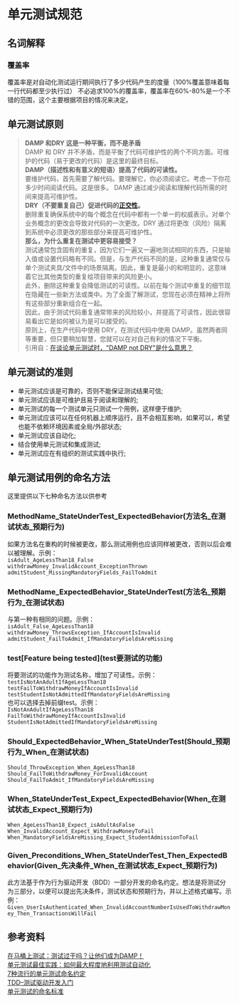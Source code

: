 # 单元测试规范
## 名词解释
### 覆盖率
覆盖率是对自动化测试运行期间执行了多少代码产生的度量（100%覆盖意味着每一行代码都至少执行过）
不必追求100%的覆盖率，覆盖率在60%-80%是一个不错的范围，这个主要根据项目的情况来决定。  

## 单元测试原则
> **DAMP 和DRY 这是一种平衡，而不是矛盾**  
> DAMP 和 DRY 并不矛盾，而是平衡了代码可维护性的两个不同方面。可维护的代码（易于更改的代码）是这里的最终目标。  
> **DAMP（描述性和有意义的短语）提高了代码的可读性。**  
> 要维护代码，首先需要了解代码。要理解它，你必须阅读它。考虑一下你花多少时间阅读代码。这是很多。 DAMP 通过减少阅读和理解代码所需的时间来提高可维护性。  
> **DRY（不要重复自己）促进代码的[正交性](https://www.artima.com/articles/orthogonality-and-the-dry-principle)。**  
> 删除重复确保系统中的每个概念在代码中都有一个单一的权威表示。对单个业务概念的更改会导致对代码的一次更改。DRY 通过将更改（风险）隔离到系统中必须更改的那些部分来提高可维护性。  
> **那么，为什么重复在测试中更容易接受？**  
> 测试通常包含固有的重复，因为它们一遍又一遍地测试相同的东西，只是输入值或设置代码略有不同。但是，与生产代码不同的是，这种重复通常仅与单个测试夹具/文件中的场景隔离。因此，重复是最小的和明显的，这意味着它比其他类型的重复给项目带来的风险更小。  
> 此外，删除这种重复会降低测试的可读性。以前在每个测试中重复的细节现在隐藏在一些新方法或类中。为了全面了解测试，您现在必须在精神上将所有这些部分重新组合在一起。  
> 因此，由于测试代码重复通常带来的风险较小，并提高了可读性，因此很容易看出它是如何被认为是可以接受的。  
> 原则上，在生产代码中使用 DRY，在测试代码中使用 DAMP。虽然两者同等重要，但只要稍加智慧，您就可以在对自己有利的情况下平衡。  
> 引用自：[在谈论单元测试时，"DAMP not DRY"是什么意思？](https://stackoverflow.com/questions/6453235/what-does-damp-not-dry-mean-when-talking-about-unit-tests)  

## 单元测试的准则
 - 单元测试应该是可靠的，否则不能保证测试结果可信;  
 - 单元测试应该是可维护且易于阅读和理解的;  
 - 单元测试的每一个测试单元只测试一个用例，这样便于维护;  
 - 单元测试应该可以在任何机器上顺序运行，且不会相互影响，如果可以，希望也能不依赖环境因素或全局/外部状态;  
 - 单元测试应该自动化;  
 - 结合使用单元测试和集成测试;  
 - 单元测试应在有组织的测试实践中执行;  

## 单元测试用例的命名方法
这里提供以下七种命名方法以供参考  

### MethodName_StateUnderTest_ExpectedBehavior(方法名_在测试状态_预期行为)
如果方法名在重构的时候被更改，那么测试用例也应该同样被更改，否则以后会难以被理解。示例：  
`isAdult_AgeLessThan18_False`  
`withdrawMoney_InvalidAccount_ExceptionThrown`  
`admitStudent_MissingMandatoryFields_FailToAdmit`  

### MethodName_ExpectedBehavior_StateUnderTest(方法名_预期行为_在测试状态)
与第一种有相同的问题。示例：  
`isAdult_False_AgeLessThan18`  
`withdrawMoney_ThrowsException_IfAccountIsInvalid`  
`admitStudent_FailToAdmit_IfMandatoryFieldsAreMissing`  

### test\[Feature being tested\](test要测试的功能)
将要测试的功能作为测试名称，增加了可读性。示例：  
`testIsNotAnAdultIfAgeLessThan18`  
`testFailToWithdrawMoneyIfAccountIsInvalid`  
`testStudentIsNotAdmittedIfMandatoryFieldsAreMissing`  
也可以选择去掉前缀test。示例：  
`IsNotAnAdultIfAgeLessThan18`  
`FailToWithdrawMoneyIfAccountIsInvalid`  
`StudentIsNotAdmittedIfMandatoryFieldsAreMissing`  

### Should_ExpectedBehavior_When_StateUnderTest(Should_预期行为_When_在测试状态)
`Should_ThrowException_When_AgeLessThan18`  
`Should_FailToWithdrawMoney_ForInvalidAccount`  
`Should_FailToAdmit_IfMandatoryFieldsAreMissing`  

### When_StateUnderTest_Expect_ExpectedBehavior(When_在测试状态_Expect_预期行为)
`When_AgeLessThan18_Expect_isAdultAsFalse`  
`When_InvalidAccount_Expect_WithdrawMoneyToFail`  
`When_MandatoryFieldsAreMissing_Expect_StudentAdmissionToFail`  

### Given_Preconditions_When_StateUnderTest_Then_ExpectedBehavior(Given_先决条件_When_在测试状态_Expect_预期行为)
此方法基于作为行为驱动开发（BDD）一部分开发的命名约定。想法是将测试分为三部分，以便可以提出先决条件，测试状态和预期行为，并以上述格式编写。示例：  
`Given_UserIsAuthenticated_When_InvalidAccountNumberIsUsedToWithdrawMoney_Then_TransactionsWillFail`  

## 参考资料
[在马桶上测试：测试过干吗？让他们成为DAMP！](https://testing.googleblog.com/)  
[单元测试最佳实践：如何最大程度地利用测试自动化](https://dzone.com/articles/unit-testing-best-practices-how-to-get-the-most-ou)  
[7种流行的单元测试命名约定](https://dzone.com/articles/7-popular-unit-test-naming)  
[TDD–测试驱动开发入门](http://cantgrokwontgrok.blogspot.com/2008/09/tdd-getting-started-with-test-driven.html)  
[单元测试的命名标准](https://osherove.com/blog/2005/4/3/naming-standards-for-unit-tests.html)  
